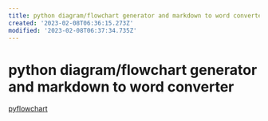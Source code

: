```yaml
---
title: python diagram/flowchart generator and markdown to word converter
created: '2023-02-08T06:36:15.273Z'
modified: '2023-02-08T06:37:34.735Z'
---
```


# python diagram/flowchart generator and markdown to word converter

[pyflowchart](https://github.com/cdfmlr/pyflowchart)


